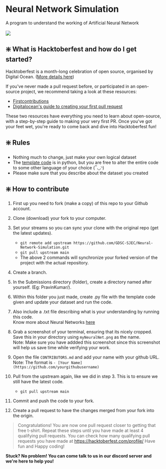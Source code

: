 # Neural Network Simulation

A program to understand the working of Artificial Neural Network<br /><br />
<img src="https://img.shields.io/badge/DIFFICULTY-Easy-228B22?style=for-the-badge&logo=OpenProject" />

## ❇️ What is Hacktoberfest and how do I get started?

Hacktoberfest is a month-long celebration of open source, organised by Digital Ocean. ([More details here](https://hacktoberfest.com/participation/))

If you've never made a pull request before, or participated in an open-source project, we recommend taking a look at these resources:

- [Firstcontributions](https://github.com/firstcontributions/first-contributions)
- [Digitalocean's guide to creating your first pull request](https://www.youtube.com/watch?v=nkuYH40cjo4)

These two resources have everything you need to learn about open-source, with a step-by-step guide to making your very first PR. Once you've got your feet wet, you're ready to come back and dive into Hacktoberfest fun!

## ❇️ Rules

- Nothing much to change, just make your own logical dataset
- The [template code](/submissions/PravinKumar/neuralNet.py) is in python, but you are free to alter the entire code to some other language of your choice (‾◡◝)
- Please make sure that you describe about the dataset you created

## ❇️ How to contribute

1. First up you need to fork (make a copy) of this repo to your Github account.

2. Clone (download) your fork to your computer.

3. Set your streams so you can sync your clone with the original repo (get the latest updates).

   - `git remote add upstream https://github.com/GDSC-SJEC/Neural-Network-Simulation.git`
   - `git pull upstream main`
   - The above 2 commands will synchronize your forked version of the project with the actual repository.

4. Create a branch.

5. In the Submissions directory (folder), create a directory named after yourself. (Eg: PravinKumar/).

6. Within this folder you just made, create .py file with the template code given and update your dataset and run the code.

7. Also include a .txt file describing what is your understanding by running this code.
   <br />Know more about Neural Networks [here](https://en.wikipedia.org/wiki/Artificial_neural_network)

10. Grab a screenshot of your terminal, ensuring that its nicely cropped. Save this in your directory using `myNeuralNet.png` as the name.
    <br />Note: Make sure you have addded this screenshot since this screenshot will help us save time while verifying your work.

9. Open the file `CONTRIBUTORS.md` and add your name with your github URL.
   <br />Note: The format is `- [Your Name](https://github.com/yourgithubusername)`

11. Pull from the upstream again, like we did in step 3. This is to ensure we still have the latest code.

    - `git pull upstream main`

12. Commit and push the code to your fork.

13. Create a pull request to have the changes merged from your fork into the origin.

> Congratulations! You are now one pull request closer to getting that free t-shirt. Repeat these steps until you have made at least 4 qualifying pull requests. You can check how many qualifying pull requests you have made at <https://hacktoberfest.com/profile/> Have fun and Happy coding!

**Stuck? No problem! You can come talk to us in our discord server and we're here to help you!**
